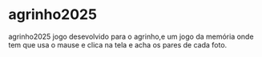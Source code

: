 # agrinho2025
agrinho2025
jogo desevolvido para o agrinho,e um jogo da memória onde tem que usa o mause e clica na tela e acha os pares de cada foto.
